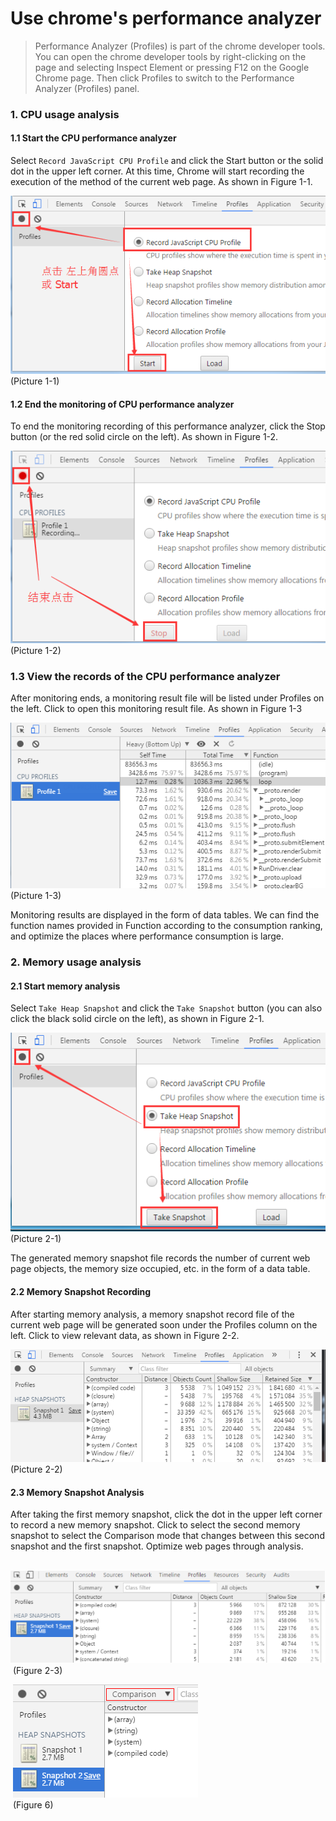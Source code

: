 # Use chrome's performance analyzer

> Performance Analyzer (Profiles) is part of the chrome developer tools. You can open the chrome developer tools by right-clicking on the page and selecting Inspect Element or pressing F12 on the Google Chrome page. Then click Profiles to switch to the Performance Analyzer (Profiles) panel.
>

 

### 1. CPU usage analysis

#### 1.1 Start the CPU performance analyzer

Select `Record JavaScript CPU Profile` and click the Start button or the solid dot in the upper left corner. At this time, Chrome will start recording the execution of the method of the current web page. As shown in Figure 1-1.

![Picture 1-1](img/1-1.png)<br/>(Picture 1-1)



#### 1.2 End the monitoring of CPU performance analyzer

To end the monitoring recording of this performance analyzer, click the Stop button (or the red solid circle on the left). As shown in Figure 1-2.

![Picture 1-2](img/1-2.png)<br/>(Picture 1-2)



### 1.3 View the records of the CPU performance analyzer

After monitoring ends, a monitoring result file will be listed under Profiles on the left. Click to open this monitoring result file. As shown in Figure 1-3

![Picture 1-3](img/1-3.png)<br/>(Picture 1-3)

Monitoring results are displayed in the form of data tables. We can find the function names provided in Function according to the consumption ranking, and optimize the places where performance consumption is large.



### 2. Memory usage analysis

#### 2.1 Start memory analysis

Select `Take Heap Snapshot` and click the `Take Snapshot` button (you can also click the black solid circle on the left), as shown in Figure 2-1.



![Picture 2-1](img/2-1.png)<br/>(Picture 2-1)

The generated memory snapshot file records the number of current web page objects, the memory size occupied, etc. in the form of a data table.



#### 2.2 Memory Snapshot Recording

After starting memory analysis, a memory snapshot record file of the current web page will be generated soon under the Profiles column on the left. Click to view relevant data, as shown in Figure 2-2.

![Picture 2-2](img/2-2.png)<br/>(Picture 2-2)



#### 2.3 Memory Snapshot Analysis


After taking the first memory snapshot, click the dot in the upper left corner to record a new memory snapshot. Click to select the second memory snapshot to select the Comparison mode that changes between this second snapshot and the first snapshot. Optimize web pages through analysis.



​	![Picture 1.png](img/5.png)<br/>
​	(Figure 2-3)

​	![Picture 1.png](img/6.png)<br/>
​	(Figure 6)